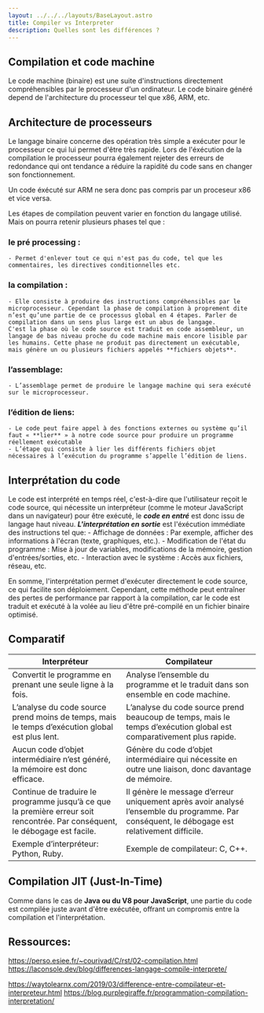 ```yaml
---
layout: ../../../layouts/BaseLayout.astro
title: Compiler vs Interpreter
description: Quelles sont les différences ? 
---
```

## Compilation et code machine

Le code machine (binaire) est une suite d'instructions directement compréhensibles par le processeur d'un ordinateur. Le code binaire généré depend de l'architecture du processeur tel que x86, ARM, etc.

## Architecture de processeurs 

Le langage binaire concerne des opération très simple a exécuter pour le processeur ce qui lui permet d'être très rapide. Lors de l'éxécution de la compilation le processeur pourra également rejeter des erreurs de redondance qui ont tendance a réduire la rapidité du code sans en changer son fonctionnement.

Un code éxécuté sur ARM ne sera donc pas compris par un proceseur x86 et vice versa.

Les étapes de compilation peuvent varier en fonction du langage utilisé. Mais on pourra retenir plusieurs phases tel que : 


### le pré processing :
    - Permet d'enlever tout ce qui n'est pas du code, tel que les commentaires, les directives conditionnelles etc.

### la compilation :
    - Elle consiste à produire des instructions compréhensibles par le microprocesseur. Cependant la phase de compilation à proprement dite n’est qu’une partie de ce processus global en 4 étapes. Parler de compilation dans un sens plus large est un abus de langage.
    C'est la phase où le code source est traduit en code assembleur, un langage de bas niveau proche du code machine mais encore lisible par les humains. Cette phase ne produit pas directement un exécutable, mais génère un ou plusieurs fichiers appelés **fichiers objets**. 

### l’assemblage: 
    - L’assemblage permet de produire le langage machine qui sera exécuté sur le microprocesseur.

### l’édition de liens: 
    - Le code peut faire appel à des fonctions externes ou système qu’il faut « **lier** » à notre code source pour produire un programme réellement exécutable
    - L’étape qui consiste à lier les différents fichiers objet nécessaires à l’exécution du programme s’appelle l’édition de liens.




## Interprétation du code

Le code est interprété en temps réel, c'est-à-dire que l'utilisateur reçoit le code source, qui nécessite un interpréteur (comme le moteur JavaScript dans un navigateur) pour être exécuté, le ***code en entré*** est donc issu de langage haut niveau. ***L'interprétation en sortie*** est l'éxécution immédiate des instructions tel que: 
    - Affichage de données : Par exemple, afficher des informations à l'écran (texte, graphiques, etc.).
    - Modification de l'état du programme : Mise à jour de variables, modifications de la mémoire, gestion d'entrées/sorties, etc.
    - Interaction avec le système : Accès aux fichiers, réseau, etc.
 
En somme, l'interprétation permet d'exécuter directement le code source, ce qui facilite son déploiement. Cependant, cette méthode peut entraîner des pertes de performance par rapport à la compilation, car le code est traduit et exécuté à la volée au lieu d'être pré-compilé en un fichier binaire optimisé.

## Comparatif 
| Interpréteur | Compilateur |
|--------------|-------------|
| Convertit le programme en prenant une seule ligne à la fois. | Analyse l’ensemble du programme et le traduit dans son ensemble en code machine. |
| L’analyse du code source prend moins de temps, mais le temps d’exécution global est plus lent. | L’analyse du code source prend beaucoup de temps, mais le temps d’exécution global est comparativement plus rapide. |
| Aucun code d’objet intermédiaire n’est généré, la mémoire est donc efficace. | Génère du code d’objet intermédiaire qui nécessite en outre une liaison, donc davantage de mémoire. |
| Continue de traduire le programme jusqu’à ce que la première erreur soit rencontrée. Par conséquent, le débogage est facile. | Il génère le message d’erreur uniquement après avoir analysé l’ensemble du programme. Par conséquent, le débogage est relativement difficile. |
| Exemple d’interpréteur: Python, Ruby. | Exemple de compilateur: C, C++. |

## Compilation JIT (Just-In-Time)
Comme dans le cas de **Java ou du V8 pour JavaScript**, une partie du code est compilée juste avant d'être exécutée, offrant un compromis entre la compilation et l'interprétation.

## Ressources: 
https://perso.esiee.fr/~courivad/C/rst/02-compilation.html
https://laconsole.dev/blog/differences-langage-compile-interprete/

https://waytolearnx.com/2019/03/difference-entre-compilateur-et-interpreteur.html
https://blog.purplegiraffe.fr/programmation-compilation-interpretation/
